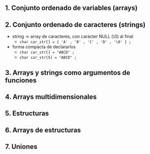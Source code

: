 ## 1. Conjunto ordenado de variables (arrays)
## 2. Conjunto ordenado de caracteres (strings)
- string -> array de caracteres, con carácter NULL (\\0) al final
	- `char car_str[] = { 'A' , 'B' , 'C' , 'D' , '\0' } ;`
- forma compacta de declararlos
	- `char car_str[] = "ABCD" ;`
	- `char car_str[5] = "ABCD" ;`

## 3. Arrays y strings como argumentos de funciones
## 4. Arrays multidimensionales
## 5. Estructuras
## 6. Arrays de estructuras
## 7. Uniones


